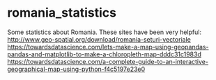 # romania_statistics
Some statistics about Romania. These sites have been very helpful:
http://www.geo-spatial.org/download/romania-seturi-vectoriale  
https://towardsdatascience.com/lets-make-a-map-using-geopandas-pandas-and-matplotlib-to-make-a-chloropleth-map-dddc31c1983d  
https://towardsdatascience.com/a-complete-guide-to-an-interactive-geographical-map-using-python-f4c5197e23e0  
